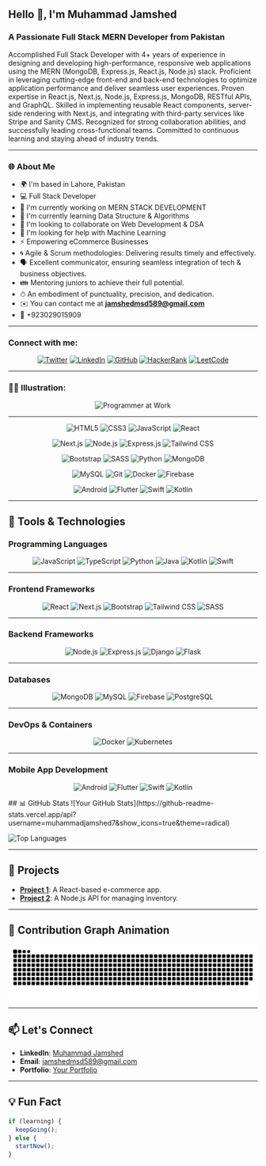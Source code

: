 ## Hello 👋, I'm Muhammad Jamshed

### A Passionate Full Stack MERN Developer from Pakistan

Accomplished Full Stack Developer with 4+ years of experience in designing and developing high-performance, responsive web applications using the MERN (MongoDB, Express.js, React.js, Node.js) stack. Proficient in leveraging cutting-edge front-end and back-end technologies to optimize application performance and deliver seamless user experiences. Proven expertise in React.js, Next.js, Node.js, Express.js, MongoDB, RESTful APIs, and GraphQL. Skilled in implementing reusable React components, server-side rendering with Next.js, and integrating with third-party services like Stripe and Sanity CMS. Recognized for strong collaboration abilities, and successfully leading cross-functional teams. Committed to continuous learning and staying ahead of industry trends.

---

### 🌐 About Me

- 🌍 I'm based in Lahore, Pakistan
- 💻 Full Stack Developer
- 🔭 I'm currently working on MERN STACK DEVELOPMENT
- 🌱 I'm currently learning Data Structure & Algorithms
- 👯 I'm looking to collaborate on Web Development & DSA
- 🤔 I'm looking for help with Machine Learning
- ⚡ Empowering eCommerce Businesses
- 🌀 Agile & Scrum methodologies: Delivering results timely and effectively.
- 🗣 Excellent communicator, ensuring seamless integration of tech & business objectives.
- 👪 Mentoring juniors to achieve their full potential.
- ⏱ An embodiment of punctuality, precision, and dedication.
- ✉️ You can contact me at **jamshedmsd589@gmail.com**
- 📱 +923029015909

---

### Connect with me:

<p align="center">
  <a href="https://twitter.com/yourtwitterhandle" target="_blank"><img alt="Twitter" src="https://img.shields.io/badge/Twitter-%231DA1F2.svg?logo=twitter&logoColor=white&style=for-the-badge" /></a>
  <a href="https://www.linkedin.com/in/muhammad-jamshed-%E2%9C%AA-7ab3b2198/" target="_blank"><img alt="LinkedIn" src="https://img.shields.io/badge/LinkedIn-%230A66C2.svg?logo=linkedin&logoColor=white&style=for-the-badge" /></a>
  <a href="https://github.com/yourgithub" target="_blank"><img alt="GitHub" src="https://img.shields.io/badge/GitHub-%23121011.svg?logo=github&logoColor=white&style=for-the-badge" /></a>
  <a href="https://www.hackerrank.com/yourhandle" target="_blank"><img alt="HackerRank" src="https://img.shields.io/badge/-HackerRank-2EC866?logo=hackerrank&logoColor=white&style=for-the-badge" /></a>
  <a href="https://leetcode.com/yourhandle" target="_blank"><img alt="LeetCode" src="https://img.shields.io/badge/LeetCode-%23FFA116.svg?logo=leetcode&logoColor=white&style=for-the-badge" /></a>
</p>

---

### 👨‍💻 Illustration:

<p align="center">
  <img src="https://cdn.dribbble.com/users/1162077/screenshots/3848914/programmer.gif" alt="Programmer at Work" width="400" />
</p>

---

<p align="center">
  <img src="https://cdn.jsdelivr.net/gh/devicons/devicon/icons/html5/html5-original.svg" alt="HTML5" width="80" height="80"/>
  <img src="https://cdn.jsdelivr.net/gh/devicons/devicon/icons/css3/css3-original.svg" alt="CSS3" width="80" height="80"/>
  <img src="https://cdn.jsdelivr.net/gh/devicons/devicon/icons/javascript/javascript-original.svg" alt="JavaScript" width="80" height="80"/>
  <img src="https://cdn.jsdelivr.net/gh/devicons/devicon/icons/react/react-original.svg" alt="React" width="80" height="80"/>
</p>

<p align="center">
  <img src="https://cdn.jsdelivr.net/gh/devicons/devicon/icons/nextjs/nextjs-original-wordmark.svg" alt="Next.js" width="80" height="80"/>
  <img src="https://cdn.jsdelivr.net/gh/devicons/devicon/icons/nodejs/nodejs-original.svg" alt="Node.js" width="80" height="80"/>
  <img src="https://cdn.jsdelivr.net/gh/devicons/devicon/icons/express/express-original.svg" alt="Express.js" width="80" height="80"/>
  <img src="https://upload.wikimedia.org/wikipedia/commons/d/d5/Tailwind_CSS_Logo.svg" alt="Tailwind CSS" width="80" height="80"/>
</p>

<p align="center">
  <img src="https://cdn.jsdelivr.net/gh/devicons/devicon/icons/bootstrap/bootstrap-plain.svg" alt="Bootstrap" width="80" height="80"/>
  <img src="https://cdn.jsdelivr.net/gh/devicons/devicon/icons/sass/sass-original.svg" alt="SASS" width="80" height="80"/>
  <img src="https://cdn.jsdelivr.net/gh/devicons/devicon/icons/python/python-original.svg" alt="Python" width="80" height="80"/>
  <img src="https://cdn.jsdelivr.net/gh/devicons/devicon/icons/mongodb/mongodb-original.svg" alt="MongoDB" width="80" height="80"/>
</p>

<p align="center">
  <img src="https://cdn.jsdelivr.net/gh/devicons/devicon/icons/mysql/mysql-original.svg" alt="MySQL" width="80" height="80"/>
  <img src="https://cdn.jsdelivr.net/gh/devicons/devicon/icons/git/git-original.svg" alt="Git" width="80" height="80"/>
  <img src="https://cdn.jsdelivr.net/gh/devicons/devicon/icons/docker/docker-original.svg" alt="Docker" width="80" height="80"/>
  <img src="https://cdn.jsdelivr.net/gh/devicons/devicon/icons/firebase/firebase-plain.svg" alt="Firebase" width="80" height="80"/>
</p>

<p align="center">
  <img src="https://cdn.jsdelivr.net/gh/devicons/devicon/icons/android/android-original.svg" alt="Android" width="80" height="80"/>
  <img src="https://cdn.jsdelivr.net/gh/devicons/devicon/icons/flutter/flutter-original.svg" alt="Flutter" width="80" height="80"/>
  <img src="https://cdn.jsdelivr.net/gh/devicons/devicon/icons/swift/swift-original.svg" alt="Swift" width="80" height="80"/>
  <img src="https://cdn.jsdelivr.net/gh/devicons/devicon/icons/kotlin/kotlin-original.svg" alt="Kotlin" width="80" height="80"/>
</p>

---

## 🔧 Tools & Technologies

### **Programming Languages**
<p align="center">
  <img src="https://cdn.jsdelivr.net/gh/devicons/devicon/icons/javascript/javascript-original.svg" alt="JavaScript" width="50" height="50"/>
  <img src="https://cdn.jsdelivr.net/gh/devicons/devicon/icons/typescript/typescript-original.svg" alt="TypeScript" width="50" height="50"/>
  <img src="https://cdn.jsdelivr.net/gh/devicons/devicon/icons/python/python-original.svg" alt="Python" width="50" height="50"/>
  <img src="https://cdn.jsdelivr.net/gh/devicons/devicon/icons/java/java-original.svg" alt="Java" width="50" height="50"/>
  <img src="https://cdn.jsdelivr.net/gh/devicons/devicon/icons/kotlin/kotlin-original.svg" alt="Kotlin" width="50" height="50"/>
  <img src="https://cdn.jsdelivr.net/gh/devicons/devicon/icons/swift/swift-original.svg" alt="Swift" width="50" height="50"/>
</p>

---

### **Frontend Frameworks**
<p align="center">
  <img src="https://cdn.jsdelivr.net/gh/devicons/devicon/icons/react/react-original.svg" alt="React" width="50" height="50"/>
  <img src="https://cdn.jsdelivr.net/gh/devicons/devicon/icons/nextjs/nextjs-original-wordmark.svg" alt="Next.js" width="50" height="50"/>
  <img src="https://cdn.jsdelivr.net/gh/devicons/devicon/icons/bootstrap/bootstrap-plain.svg" alt="Bootstrap" width="50" height="50"/>
  <img src="https://upload.wikimedia.org/wikipedia/commons/d/d5/Tailwind_CSS_Logo.svg" alt="Tailwind CSS" width="50" height="50"/>
  <img src="https://cdn.jsdelivr.net/gh/devicons/devicon/icons/sass/sass-original.svg" alt="SASS" width="50" height="50"/>
</p>

---

### **Backend Frameworks**
<p align="center">
  <img src="https://cdn.jsdelivr.net/gh/devicons/devicon/icons/nodejs/nodejs-original.svg" alt="Node.js" width="50" height="50"/>
  <img src="https://cdn.jsdelivr.net/gh/devicons/devicon/icons/express/express-original.svg" alt="Express.js" width="50" height="50"/>
  <img src="https://cdn.jsdelivr.net/gh/devicons/devicon/icons/django/django-original.svg" alt="Django" width="50" height="50"/>
  <img src="https://cdn.jsdelivr.net/gh/devicons/devicon/icons/flask/flask-original.svg" alt="Flask" width="50" height="50"/>
</p>

---

### **Databases**
<p align="center">
  <img src="https://cdn.jsdelivr.net/gh/devicons/devicon/icons/mongodb/mongodb-original.svg" alt="MongoDB" width="50" height="50"/>
  <img src="https://cdn.jsdelivr.net/gh/devicons/devicon/icons/mysql/mysql-original.svg" alt="MySQL" width="50" height="50"/>
  <img src="https://cdn.jsdelivr.net/gh/devicons/devicon/icons/firebase/firebase-plain.svg" alt="Firebase" width="50" height="50"/>
  <img src="https://cdn.jsdelivr.net/gh/devicons/devicon/icons/postgresql/postgresql-original.svg" alt="PostgreSQL" width="50" height="50"/>
</p>

---

### **DevOps & Containers**
<p align="center">
  <img src="https://cdn.jsdelivr.net/gh/devicons/devicon/icons/docker/docker-original.svg" alt="Docker" width="50" height="50"/>
  <img src="https://cdn.jsdelivr.net/gh/devicons/devicon/icons/kubernetes/kubernetes-plain.svg" alt="Kubernetes" width="50" height="50"/>
</p>

---

### **Mobile App Development**
<p align="center">
  <img src="https://cdn.jsdelivr.net/gh/devicons/devicon/icons/android/android-original.svg" alt="Android" width="50" height="50"/>
  <img src="https://cdn.jsdelivr.net/gh/devicons/devicon/icons/flutter/flutter-original.svg" alt="Flutter" width="50" height="50"/>
  <img src="https://cdn.jsdelivr.net/gh/devicons/devicon/icons/swift/swift-original.svg" alt="Swift" width="50" height="50"/>
  <img src="https://cdn.jsdelivr.net/gh/devicons/devicon/icons/kotlin/kotlin-original.svg" alt="Kotlin" width="50" height="50"/>
</p>
## 📊 GitHub Stats
![Your GitHub Stats](https://github-readme-stats.vercel.app/api?username=muhammadjamshed7&show_icons=true&theme=radical)

![Top Languages](https://github-readme-stats.vercel.app/api/top-langs/?username=muhammadjamshed7&layout=compact&theme=radical)

---

## 🚀 Projects
- **[Project 1](#)**: A React-based e-commerce app.
- **[Project 2](#)**: A Node.js API for managing inventory.

---

## 🐍 Contribution Graph Animation

![Snake animation](https://raw.githubusercontent.com/Platane/snk/output/github-contribution-grid-snake.svg)

---



## 📫 Let's Connect
- **LinkedIn**: [Muhammad Jamshed](https://linkedin.com/in/muhammadjamshed7)
- **Email**: [jamshedmsd589@gmail.com](mailto:jamshedmsd589@gmail.com)
- **Portfolio**: [Your Portfolio](#)

---

## 💡 Fun Fact
```javascript
if (learning) {
  keepGoing();
} else {
  startNow();
}
